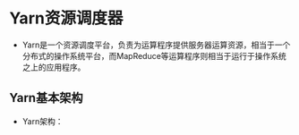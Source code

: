 # Yarn资源调度器

  - Yarn是一个资源调度平台，负责为运算程序提供服务器运算资源，相当于一个分布式的操作系统平台，而MapReduce等运算程序则相当于运行于操作系统之上的应用程序。
  
## Yarn基本架构

  - Yarn架构：
  
  
